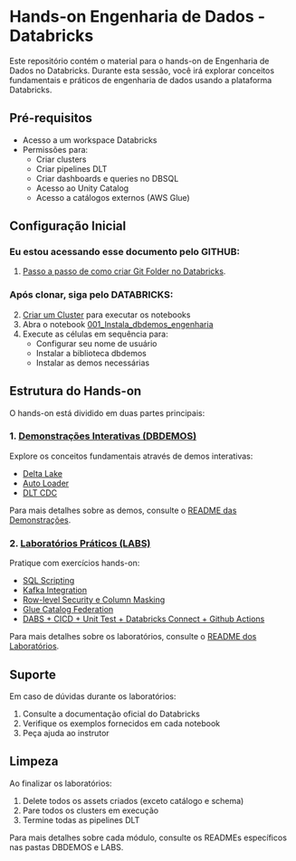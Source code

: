 # Hands-on Engenharia de Dados - Databricks

Este repositório contém o material para o hands-on de Engenharia de Dados no Databricks. Durante esta sessão, você irá explorar conceitos fundamentais e práticos de engenharia de dados usando a plataforma Databricks.

## Pré-requisitos

- Acesso a um workspace Databricks
- Permissões para:
  - Criar clusters
  - Criar pipelines DLT
  - Criar dashboards e queries no DBSQL
  - Acesso ao Unity Catalog
  - Acesso a catálogos externos (AWS Glue)

## Configuração Inicial


### Eu estou acessando esse documento pelo GITHUB:
1. [Passo a passo de como criar Git Folder no Databricks](./Guias_UI/git_folder.md).

### Após clonar, siga pelo DATABRICKS:
2. <a href="$./Guias_UI/cluster.md">Criar um Cluster</a> para executar os notebooks
3. Abra o notebook <a href="$./DBDEMOS/001_Instala_dbdemos_engenharia">001_Instala_dbdemos_engenharia</a>
4. Execute as células em sequência para:
   - Configurar seu nome de usuário
   - Instalar a biblioteca dbdemos
   - Instalar as demos necessárias

## Estrutura do Hands-on

O hands-on está dividido em duas partes principais:

### 1. <a href="$./DBDEMOS/README.md">Demonstrações Interativas (DBDEMOS)</a>
Explore os conceitos fundamentais através de demos interativas:
- <a href="$./DBDEMOS/README_Delta_Lake.md">Delta Lake</a>
- <a href="$./DBDEMOS/README_Auto_Loader.md">Auto Loader</a>
- <a href="$./DBDEMOS/README_DLT_CDC.md">DLT CDC</a>

Para mais detalhes sobre as demos, consulte o <a href="$./DBDEMOS/README.md">README das Demonstrações</a>.

### 2. <a href="$./LABS/README.md">Laboratórios Práticos (LABS)</a>
Pratique com exercícios hands-on:
- <a href="$./LABS/README_SQL_Scripting.md">SQL Scripting</a>
- <a href="$./LABS/README_Kafka.md">Kafka Integration</a>
- <a href="$./LABS/README_RLS_CM.md">Row-level Security e Column Masking</a>
- <a href="$./LABS/README_Glue.md">Glue Catalog Federation</a>
- <a href="$./LABS/README_CICD.md">DABS + CICD + Unit Test + Databricks Connect + Github Actions</a>

Para mais detalhes sobre os laboratórios, consulte o <a href="$./LABS/README.md">README dos Laboratórios</a>.

## Suporte

Em caso de dúvidas durante os laboratórios:
1. Consulte a documentação oficial do Databricks
2. Verifique os exemplos fornecidos em cada notebook
3. Peça ajuda ao instrutor

## Limpeza

Ao finalizar os laboratórios:
1. Delete todos os assets criados (exceto catálogo e schema)
2. Pare todos os clusters em execução
3. Termine todas as pipelines DLT

Para mais detalhes sobre cada módulo, consulte os READMEs específicos nas pastas DBDEMOS e LABS.


